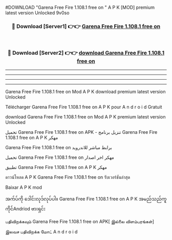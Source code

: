 #DOWNLOAD "Garena Free Fire 1.108.1 free on  " A P K [MOD] premium latest version Unlocked 9v0so 



<div align="center">

<h3>🔴 Download [Server1] 👉👉 <a href="https://apkdownload12.web.app/?title=Garena Free Fire 1.108.1 free on  ">Garena Free Fire 1.108.1 free on   </a></h3><br>

<h3>🔴 Download [Server2] 👉👉 <a href="https://apkdownload12.web.app/?title=Garena Free Fire 1.108.1 free on  ">download Garena Free Fire 1.108.1 free on   </a></h3>
</div>


----------------------------------------------------------

----------------------------------------------------------

----------------------------------------------------------

----------------------------------------------------------


Garena Free Fire 1.108.1 free on   Mod A P K download premium latest version Unlocked

Télécharger  Garena Free Fire 1.108.1 free on   A P K pour A n d r o i d Gratuit

download Garena Free Fire 1.108.1 free on   Mod A P K premium latest version Unlocked

تحميل Garena Free Fire 1.108.1 free on   APK - تنزيل برنامج Garena Free Fire 1.108.1 free on   A P K مهكر

Garena Free Fire 1.108.1 free on   برابط مباشر للاندرويد

تحميل Garena Free Fire 1.108.1 free on   مهكر اخر اصدار

تطبيق Garena Free Fire 1.108.1 free on   A P K مهكر

ดาวน์โหลด A P K Garena Free Fire 1.108.1 free on   รับเวอร์ชันล่าสุด

Baixar A P K mod

အက်ပ်ကို ဒေါင်းလုဒ်လုပ်ပါ။ Garena Free Fire 1.108.1 free on   A P K အမည်သည်ကူကိုင်Andriod ဗားရှင်း

பதிவிறக்கவும் Garena Free Fire 1.108.1 free on   APK[ இல்லை விளம்பரங்கள்] 
 
இலவச பதிவிறக்க மோட் A n d r o i d



